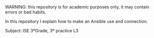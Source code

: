 WARNING: this repository is for academic purposes only, it may contain errors or bad habits.

In this repository I explain how to make an Ansible use and connection.


Subject: ISE 3ºGrade, 3º practice L3